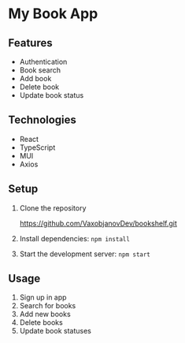 # My Book App

## Features

- Authentication
- Book search
- Add book
- Delete book
- Update book status

## Technologies

- React
- TypeScript
- MUI
- Axios

## Setup

1. Clone the repository

   https://github.com/VaxobjanovDev/bookshelf.git
   
3. Install dependencies: `npm install`
4. Start the development server: `npm start`

## Usage

1. Sign up in app
2. Search for books
3. Add new books
4. Delete books
5. Update book statuses
